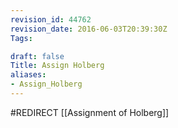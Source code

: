 ```yaml
---
revision_id: 44762
revision_date: 2016-06-03T20:39:30Z
Tags:

draft: false
Title: Assign Holberg
aliases:
- Assign_Holberg
---
```

#REDIRECT [[Assignment of Holberg]]